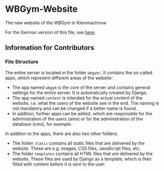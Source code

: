 # WBGym-Website
The new website of the WBGym in Kleinmachnow

For the German version of this file, see [here](README_GER.md).

## Information for Contributors

### File Structure

The entire server is located in the folder `wbgym/`.
It contains the so-called apps, which represent different areas of the website:
* The app named `wbgym` is the core of the server and contains general settings for the entire server. It is automatically created by Django.
* The app named `content` is intended for the actual content of the website, i.e. what the users of the website see in the end. The naming is not mandatory and can be changed if a better name is found.
* In addition, further apps can be added, which are responsible for the administration of the users (ams) or for the administration of the database (cms), for example.

In addition to the apps, there are also two other folders:
* The folder `static` contains all static files that are delivered by the website. These are e.g. images, CSS files, JavaScript files, etc.
* The folder `templates` contains all HTML files that are delivered by the website. These files are used by Django as a template, which is then filled with content before it is sent to the user.
